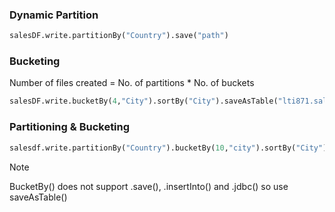 ### Dynamic Partition

````python
salesDF.write.partitionBy("Country").save("path")
````

### Bucketing

Number of files created = No. of partitions * No. of buckets

````python
salesDF.write.bucketBy(4,"City").sortBy("City").saveAsTable("lti871.salebuck")
````

### Partitioning & Bucketing

````python
salesdf.write.partitionBy("Country").bucketBy(10,"city").sortBy("City").saveAsTable("lti871.salebuck")
````

 > [!NOTE]
 > BucketBy() does not support .save(), .insertInto() and .jdbc() so use saveAsTable()
